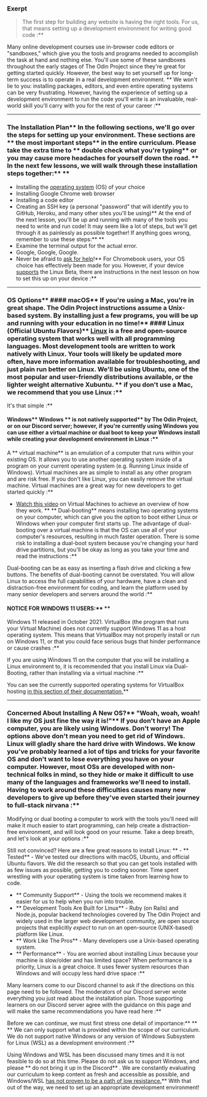 ### Exerpt
>The first step for building any website is having the right tools. For us, that means setting up a development environment for writing good code :**

Many online development courses use in-browser code editors or "sandboxes," which give you the tools and programs needed to accomplish the task at hand and nothing else. You'll use some of these sandboxes throughout the early stages of The Odin Project since they're great for getting started quickly. However, the best way to set yourself up for long-term success is to operate in a real development environment. ** We won't lie to you: installing packages, editors, and even entire operating systems can be very frustrating. However, having the experience of setting up a development environment to run the code you'll write is an invaluable, real-world skill you'll carry with you for the rest of your career :**



---


### The Installation Plan** In the following sections, we'll go over the steps for setting up your environment. These sections are ** the most important steps**  in the entire curriculum. Please take the extra time to ** double check what you're typing**  or you may cause more headaches for yourself down the road. ** In the next few lessons, we will walk through these installation steps together:** ** 
* Installing the [operating system](https://en.wikipedia.org/wiki/Operating_system) (OS) of your choice
* Installing Google Chrome web browser
* Installing a code editor
* Creating an SSH key (a personal "password" that will identify you to GitHub, Heroku, and many other sites you'll be using)** At the end of the next lesson, you'll be up and running with many of the tools you need to write and run code! It may seem like a lot of steps, but we'll get through it as painlessly as possible together! If anything goes wrong, remember to use these steps:** ** 
* Examine the terminal output for the actual error.
* Google, Google, Google.
* Never be afraid to [ask for help](https://discord.gg/fbFCkYabZB)!** For Chromebook users, your OS choice has effectively been made for you. However, if your device [supports](https://www.chromium.org/chromium-os/chrome-os-systems-supporting-linux) the Linux Beta, there are instructions in the next lesson on how to set this up on your device :**



---


### OS Options** ####  macOS** If you're using a Mac, you're in great shape. The Odin Project instructions assume a Unix-based system. By installing just a few programs, you will be up and running with your education in no time!** ####  Linux (Official Ubuntu Flavors)** [Linux](https://en.wikipedia.org/wiki/Linux) is a free and open-source operating system that works well with all programming languages. Most development tools are written to work natively with Linux. Your tools will likely be updated more often, have more information available for troubleshooting, and just plain run better on Linux. We'll be using Ubuntu, one of the most popular and user-friendly distributions available, or the lighter weight alternative Xubuntu. ** if you don't use a Mac, we recommend that you use Linux :**

 It's that simple :**


####  Windows** Windows ** is not natively supported**  by The Odin Project, or on our Discord server; however, if you're currently using Windows you can use either a virtual machine or dual boot to keep your Windows install while creating your development environment in Linux :**

A ** virtual machine**  is an emulation of a computer that runs within your existing OS. It allows you to use another operating system inside of a program on your current operating system (e.g. Running Linux inside of Windows). Virtual machines are as simple to install as any other program and are risk free. If you don't like Linux, you can easily remove the virtual machine. Virtual machines are a great way for new developers to get started quickly :**

 - [Watch this video](https://youtu.be/yIVXjl4SwVo) on Virtual Machines to achieve an overview of how they work. ** ** Dual-booting**  means installing two operating systems on your computer, which can give you the option to boot either Linux or Windows when your computer first starts up. The advantage of dual-booting over a virtual machine is that the OS can use all of your computer's resources, resulting in much faster operation. There is some risk to installing a dual-boot system because you're changing your hard drive partitions, but you'll be okay as long as you take your time and read the instructions :**

Dual-booting can be as easy as inserting a flash drive and clicking a few buttons. The benefits of dual-booting cannot be overstated. You will allow Linux to access the full capabilities of your hardware, have a clean and distraction-free environment for coding, and learn the platform used by many senior developers and servers around the world :**


####  NOTICE FOR WINDOWS 11 USERS:** ** 
Windows 11 released in October 2021. VirtualBox (the program that runs your Virtual Machine) does not currently support Windows 11 as a host operating
system. This means that VirtualBox may not properly install or run on Windows 11, or that you could face serious bugs that hinder performance or cause
crashes :**

If you are using Windows 11 on the computer that you will be installing a Linux environment to, it is recommended that you install Linux via Dual-Booting, rather than installing via a virtual machine :**

You can see the currently supported operating systems for VirtualBox hosting [in this section of their documentation.](https://www.virtualbox.org/manual/UserManual.html#hostossupport)** 

---


### Concerned About Installing A New OS?** "Woah, woah, woah! I like my OS just fine the way it is!"** If you don't have an Apple computer, you are likely using Windows. Don't worry! The options above don't mean you need to get rid of Windows. Linux will gladly share the hard drive with Windows. We know you've probably learned a lot of tips and tricks for your favorite OS and don't want to lose everything you have on your computer. However, most OSs are developed with non-technical folks in mind, so they hide or make it difficult to use many of the languages and frameworks we'll need to install. Having to work around these difficulties causes many new developers to give up before they've even started their journey to full-stack nirvana :**

Modifying or dual booting a computer to work with the tools you'll need will make it much easier to start programming, can help create a distraction-free environment, and will look good on your resume. Take a deep breath, and let's look at your options :**

Still not convinced? Here are a few great reasons to install Linux: ** - ** Tested**  - We've tested our directions with macOS, Ubuntu, and official Ubuntu flavors. We did the research so that you can get tools installed with as few issues as possible, getting you to coding sooner. Time spent wrestling with your operating system is time taken from learning how to code.
- ** Community Support**  - Using the tools we recommend makes it easier for us to help when you run into trouble.
- ** Development Tools Are Built for Linux**  - Ruby (on Rails) and Node.js, popular backend technologies covered by The Odin Project and widely used in the larger web development community, are open source projects that explicitly *expect* to run on an open-source (UNIX-based) platform like Linux.
- ** Work Like The Pros**  - Many developers use a Unix-based operating system.
- ** Performance**  - You are worried about installing Linux because your machine is slow/older and has limited space? When performance is a priority, Linux is a great choice. It uses fewer system resources than Windows and will occupy less hard drive space :**

Many learners come to our Discord channel to ask if the directions on this page need to be followed. The moderators of our Discord server wrote everything you just read about the installation plan. Those supporting learners on our Discord server agree with the guidance on this page and will make the same recommendations you have read here :**

Before we can continue, we must first stress one detail of importance:** ** 
** We can only support what is provided within the scope of our curriculum. We do not support native Windows or any version of Windows Subsystem for Linux (WSL) as a development environment :**

 Using Windows and WSL has been discussed many times and it is not feasible to do so at this time. Please do not ask us to support Windows, and please ** do not bring it up in the Discord** . We are constantly evaluating our curriculum to keep content as fresh and accessible as possible, and Windows/WSL [has not proven to be a path of low resistance.](https://github.com/microsoft/WSL/issues)** With that out of the way, we need to set up an appropriate development environment!
